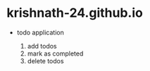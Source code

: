 # krishnath-24.github.io

* todo application

    1. add todos
    2. mark as completed
    3. delete todos

